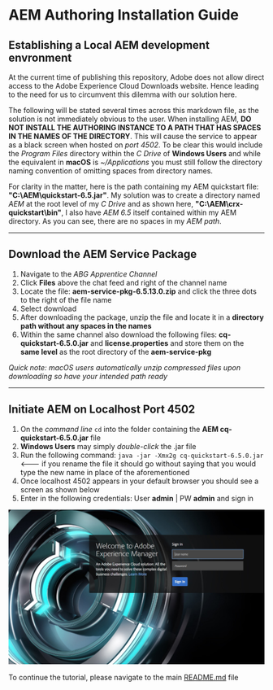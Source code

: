 # AEM Authoring Installation Guide


## Establishing a Local AEM development envronment

At the current time of publishing this repository, Adobe does not allow direct access to the Adobe Experience Cloud Downloads website. Hence leading to the need for us to circumvent this dilemma with our solution here.

The following will be stated several times across this markdown file, as the solution is not immediately obvious to the user. When installing AEM, **DO NOT INSTALL THE AUTHORING INSTANCE TO A PATH THAT HAS SPACES IN THE NAMES OF THE DIRECTORY**. This will cause the service to appear as a black screen when hosted on *port 4502*. To be clear this would include the *Program Files* directory within the *C Drive* of **Windows Users** and while the equivalent in **macOS** is *~/Applications* you must still follow the directory naming convention of omitting spaces from directory names.


For clarity in the matter, here is the path containing my AEM quickstart file: **"C:\AEM\quickstart-6.5.jar"**. My solution was to create a directory named *AEM* at the root level of my *C Drive* and as shown here, **"C:\AEM\crx-quickstart\bin"**, I also have *AEM 6.5* itself contained within my AEM directory. As you can see, there are no spaces in my *AEM path*. 

---
Download the AEM Service Package
---

1. Navigate to the *ABG Apprentice Channel*
2. Click **Files** above the chat feed and right of the channel name
3. Locate the file: **aem-service-pkg-6.5.13.0.zip** and click the three dots to the right of the file name
4. Select download
5. After downloading the package, unzip the file and locate it in a **directory path without any spaces in the names**
6. Within the same channel also download the following files: **cq-quickstart-6.5.0.jar** and **license.properties** and store them on the **same level** as the root directory of the **aem-service-pkg**

*Quick note: macOS users automatically unzip compressed files upon downloading so have your intended path ready*

---
Initiate AEM on Localhost Port 4502
---

1. On the *command line* `cd` into the folder containing the **AEM cq-quickstart-6.5.0.jar** file
2. **Windows Users** may simply *double-click* the .jar file  
3. Run the following command: `java -jar -Xmx2g cq-quickstart-6.5.0.jar` <--- if you rename the file it should go without saying that you would type the new name in place of the aforementioned
4. Once localhost 4502 appears in your default browser you should see a screen as shown below
5. Enter in the following credentials: User **admin** | PW **admin** and sign in

![alt text](https://github.com/matthew-acn/aem_guide/blob/main/AEM%20admin%20login.jpg)


To continue the tutorial, please navigate to the main [README.md](https://github.com/matthew-acn/aem_guide#readme) file
